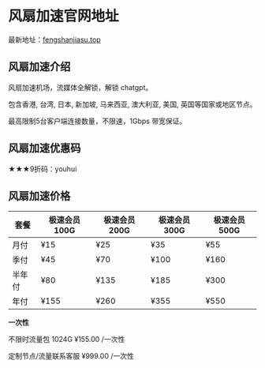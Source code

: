 # 风扇加速官网地址

最新地址：[fengshanjiasu.top](https://fengshanjiasu.one/#/register?code=THDsJdQl)

## 风扇加速介绍

风扇加速机场，流媒体全解锁，解锁 chatgpt。

包含香港, 台湾, 日本, 新加坡, 马来西亚, 澳大利亚, 美国, 英国等国家或地区节点。

最高限制5台客户端连接数量，不限速，1Gbps 带宽保证。

## 风扇加速优惠码

★★★9折码：youhui

## 风扇加速价格

|套餐|极速会员100G|极速会员200G|极速会员300G|极速会员500G|
|----|----|----|----|----|
|月付|¥15|¥25|¥35|¥55|
|季付|¥45|¥70|¥100|¥160|
|半年付|¥80|¥135|¥185|¥300|
|年付|¥155|¥260|¥355|¥550|

**一次性**

不限时流量包 1024G ¥155.00 /一次性

定制节点/流量联系客服 ¥999.00 /一次性

